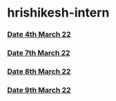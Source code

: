 # hrishikesh-intern

### [Date 4th March 22](https://github.com/sp18-interns/hrishikesh-intern/tree/main/4th%20march%2022)

### [Date 7th March 22](https://github.com/sp18-interns/hrishikesh-intern/tree/main/7th%20march%2022)

### [Date 8th March 22](https://github.com/sp18-interns/chirag-intern/tree/main/08-March-2022)

### [Date 9th March 22](https://github.com/sp18-interns/hrishikesh-intern/tree/main/9th%20march%2022)
